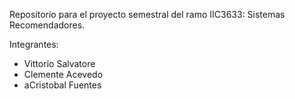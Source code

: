 
Repositorio para el proyecto semestral del ramo IIC3633: Sistemas Recomendadores.

Integrantes:
- Vittorio Salvatore
- Clemente Acevedo
- aCristobal Fuentes